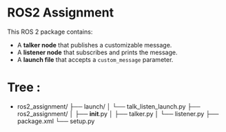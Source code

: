 # ROS2 Assignment

This ROS 2 package contains:
- A **talker node** that publishes a customizable message.
- A **listener node** that subscribes and prints the message.
- A **launch file** that accepts a `custom_message` parameter. 

# Tree : 
- ros2_assignment/
  ├── launch/
  │   └── talk_listen_launch.py
  ├── ros2_assignment/
  │   ├── __init__.py
  │   ├── talker.py
  │   └── listener.py
  ├── package.xml
  └── setup.py

